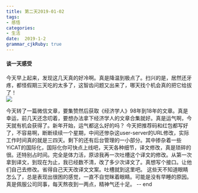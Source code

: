 ```yaml
---
title: 第二天2019-01-02
tags: 
- 感悟
categories: 
- 生活
date:  2019-1-2
grammar_cjkRuby: true
---
```

#### 谈一天感受

今天早上起来，发现这几天真的好冷啊。真是降温到极点了。扫兴的是，居然还牙疼，都怪假期三天吃的太多了，这智齿问题又出来了，哪天找个机会真的把它给拔了！	
![](https://ws1.sinaimg.cn/large/b15ca614gy1fysmf2k2xqj20k30k574t.jpg)
<!--more-->
今天转了一篇微信文章，要集赞然后获取《经济学人》98年到18年的文章。真是幸运，前几天还念叨着，要想办法拿下经济学人的文章合集就好。真是运气啊，今天就有机会获得了。新年开始，运气都这么好的吗？
今天把推荐码和红包都写好了，不容易啊，断断续续一个星期，中间还惨杂这user-server的URL修改，实际工作时间真的就是三四天。剩下的还有后台管理的一小部分。其中掺杂着一些YiCAT的国际化，国际化你可快点上线吧，天天各种细节，译文修改，真是琐碎的很。还特别占时间。完全是体力活，原谅我再一次吐槽这个译文的修改。从第一次拿到译文，到现在为止，我已经数不清，改了多少次译文了。真想写个接口。让他们自己去修改。省得自己天天改译文文案。吐槽就到这里吧。
这些天不知道眼睛怎么了，总是表现出很困的感觉，一直不自觉眯着眼睛。可能是没有早睡的原因。真是佩服公司同事，每天熬夜到一两点，精神气还十足。
-- end